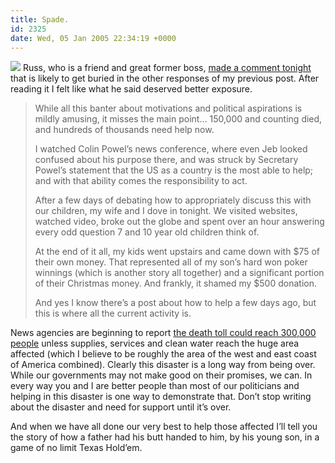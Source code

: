 ```yaml
---
title: Spade.
id: 2325
date: Wed, 05 Jan 2005 22:34:19 +0000
---
```


[![](https://www.airbagindustries.com/images/help_88x31.gif)](http://s1.amazon.com/exec/varzea/ts/my-pay-page/PX3BEL97U9A4I) Russ, who is a friend and great former boss, [made a comment tonight](https://www.airbagindustries.com/archives/006837.php#15539) that is likely to get buried in the other responses of my previous post. After reading it I felt like what he said deserved better exposure.

> While all this banter about motivations and political aspirations is mildly amusing, it misses the main point… 150,000 and counting died, and hundreds of thousands need help now.  
> 
> I watched Colin Powel’s news conference, where even Jeb looked confused about his purpose there, and was struck by Secretary Powel’s statement that the US as a country is the most able to help; and with that ability comes the responsibility to act.  
>
> After a few days of debating how to appropriately discuss this with our children, my wife and I dove in tonight. We visited websites, watched video, broke out the globe and spent over an hour answering every odd question 7 and 10 year old children think of.  
> 
> At the end of it all, my kids went upstairs and came down with $75 of their own money. That represented all of my son’s hard won poker winnings (which is another story all together) and a significant portion of their Christmas money. And frankly, it shamed my $500 donation.  
> 
> And yes I know there’s a post about how to help a few days ago, but this is where all the current activity is.

News agencies are beginning to report [the death toll could reach 300,000 people](http://www.nzherald.co.nz/index.cfm?c_id=2&ObjectID=9005729) unless supplies, services and clean water reach the huge area affected (which I believe to be roughly the area of the west and east coast of America combined). Clearly this disaster is a long way from being over.  
While our governments may not make good on their promises, we can. In every way you and I are better people than most of our politicians and helping in this disaster is one way to demonstrate that. Don’t stop writing about the disaster and need for support until it’s over.  

And when we have all done our very best to help those affected I’ll tell you the story of how a father had his butt handed to him, by his young son, in a game of no limit Texas Hold’em.





